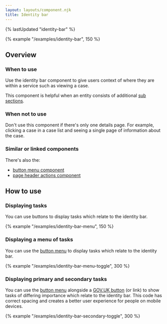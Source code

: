 ```yaml
---
layout: layouts/component.njk
title: Identity bar
---
```


{% lastUpdated "identity-bar" %}

{% example "/examples/identity-bar", 150 %}

## Overview

### When to use

Use the identity bar component to give users context of where they are within a service such as viewing a case.

This component is helpful when an entity consists of additional [sub sections](../sub-navigation).

### When not to use

Don't use this component if there's only one details page. For example, clicking a case in a case list and seeing a single page of information about the case.

### Similar or linked components

There's also the:
- [button menu component](../button-menu/)
- [page header actions component](../page-header-actions/)

## How to use

### Displaying tasks

You can use buttons to display tasks which relate to the identity bar.

{% example "/examples/identity-bar-menu", 150 %}

### Displaying a menu of tasks

You can use the [button menu](../button-menu/) to display tasks which relate to the identity bar.  

{% example "/examples/identity-bar-menu-toggle", 300 %}

### Displaying primary and secondary tasks

You can use the [button menu](../button-menu/) alongside a [GOV.UK button](https://design-system.service.gov.uk/components/button/) (or link) to show tasks of differing importance which relate to the identity bar. This code has correct spacing and creates a better user experience for people on mobile devices.

{% example "/examples/identity-bar-secondary-toggle", 300 %}
